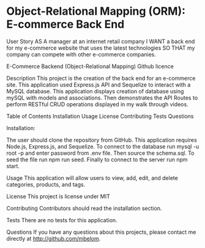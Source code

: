 # Object-Relational Mapping (ORM): E-commerce Back End


User Story
AS A manager at an internet retail company
I WANT a back end for my e-commerce website that uses the latest technologies
SO THAT my company can compete with other e-commerce companies.

E-Commerce Backend (Object-Relational Mapping)
Github licence

Description
This project is the creation of the back end for an e-commerce site. This application used Express.js API and Sequelize to interact with a MySQL database. This application displays creation of database using mySQL with models and associations. Then demonstrates the API Routes to perform RESTful CRUD operations displayed in my walk through videos.

 Table of Contents
Installation
Usage
License
Contributing
Tests
Questions

Installation:

The user should clone the repository from GitHub. This application requires Node.js, Express.js, and Sequelize. To connect to the database run mysql -u root -p and enter password from .env file. Then source the schema.sql. To seed the file run npm run seed. Finally to connect to the server run npm start.

Usage
This application will allow users to view, add, edit, and delete categories, products, and tags.


License
This project is license under MIT

Contributing
Contributors should read the installation section.

Tests
There are no tests for this application.

Questions
If you have any questions about this projects, please contact me directly at http://github.com/mbelom. 